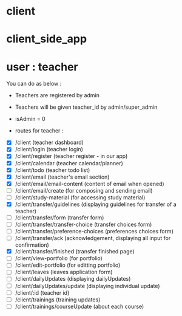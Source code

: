# client

# client_side_app

# user : teacher

You can do as below :

- Teachers are registered by admin

- Teachers will be given teacher_id by admin/super_admin

- isAdmin = 0

- routes for teacher :

- [x] /client (teacher dashboard)
- [x] /client/login (teacher login)
- [x] /client/register (teacher register - in our app)
- [x] /client/calendar (teacher calendar/planner)
- [x] /client/todo (teacher todo list)
- [x] /client/email (teacher's email section)
- [x] /client/email/email-content (content of email when opened)
- [ ] /client/email/create (for composing and sending email)
- [ ] /client/study-material (for accessing study material)
- [x] /client/transfer/guidelines (displaying guidelines for transfer of a teacher)
- [ ] /client/transfer/form (transfer form)
- [ ] /client/transfer/transfer-choice (transfer choices form)
- [ ] /client/transfer/preference-choices (preferences choices form)
- [ ] /client/transfer/ack (acknowledgement, displaying all input for confirmation)
- [x] /client/transfer/finished (transfer finished page)
- [ ] /client/view-portfolio (for portfolio)
- [ ] /client/edit-portfolio (for editting portfolio)
- [ ] /client/leaves (leaves application form)
- [ ] /client/dailyUpdates (displaying dailyUpdates)
- [ ] /client/dailyUpdates/update (displaying individual update)
- [ ] /client/:id (teacher id)
- [ ] /client/trainings (training updates)
- [ ] /client/trainings/courseUpdate (about each course)
